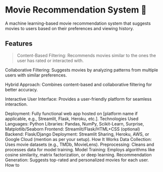 # Movie Recommendation System 🎥
A machine learning-based movie recommendation system that suggests movies to users based on their preferences and viewing history.

## Features
 > Content-Based Filtering: Recommends movies similar to the ones the user has rated or interacted with.
 
 Collaborative Filtering: Suggests movies by analyzing patterns from multiple users with similar preferences.
 
Hybrid Approach: Combines content-based and collaborative filtering for better accuracy.

Interactive User Interface: Provides a user-friendly platform for seamless interaction.

Deployment: Fully functional web app hosted on [platform name if applicable, e.g., Streamlit, Flask, Heroku, etc.].
Technologies Used
Languages: Python
Libraries: Pandas, NumPy, Scikit-Learn, Surprise, Matplotlib/Seaborn
Frontend: Streamlit/Flask/HTML+CSS (optional)
Backend: Flask/Django
Deployment: Streamlit Sharing, Heroku, AWS, or Google Cloud (mention as per your setup).
How It Works
Data Collection: Uses movie datasets (e.g., TMDb, MovieLens).
Preprocessing: Cleans and processes data for model training.
Model Training: Employs algorithms like cosine similarity, matrix factorization, or deep learning.
Recommendation Generation: Suggests top-rated and personalized movies for each user.
How to
